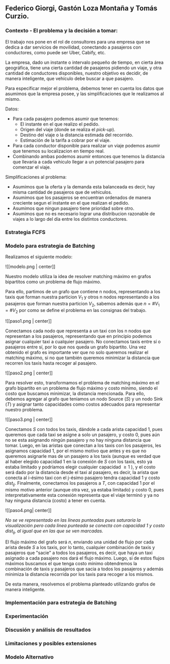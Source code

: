 ## Federico Giorgi, Gastón Loza Montaña y Tomás Curzio.

### Contexto - El problema y la decisión a tomar:

El trabajo nos pone en el rol de consultores para una empresa que se dedica a dar servicios de movilidad, conectando a pasajeros con conductores, como puede ser Uber, Cabify, etc. 

La empresa, dado un instante o intervalo pequeño de tiempo, en cierta área geográfica, tiene una cierta cantidad de pasajeros pidiendo un viaje, y otra cantidad de conductores disponibles, nuestro objetivo es decidir, de manera inteligente, que vehículo debe buscar a que pasajero.

Para especificar mejor el problema, debemos tener en cuenta los datos que asumimos que la empresa posee, y las simplificaciones que le realizamos al mismo.

Datos:
- Para cada pasajero podemos asumir que tenemos:
	- El instante en el que realizo el pedido.
	- Origen del viaje (donde se realiza el *pick-up*).
	- Destino del viaje o la distancia estimada del recorrido.
	- Estimación de la tarifa a cobrar por el viaje.
- Para cada conductor disponible para realizar un viaje podemos asumir que tenemos su localizacion en tiempo real.
- Combinando ambas podemos asumir entonces que tenemos la distancia que llevaria a cada vehiculo llegar a un potencial pasajero para comenzar el viaje.

Simplificaciones al problema:
- Asumimos que la oferta y la demanda esta balanceada es decir, hay misma cantidad de pasajeros que de vehiculos.
- Asumimos que los pasajeros se encuentran ordenados de manera creciente segun el instante en el que realizan el pedido.
- Asumimos que ningun pasajero tiene prioridad sobre otro.
- Asumimos que no es necesario lograr una distribucion razonable de viajes a lo largo del día entre los distintos conductores.

### Estrategia FCFS
### Modelo para estrategia de Batching

Realizamos el siguiente modelo:

![[modelo.png | center]]

Nuestro modelo utiliza la idea de resolver matching máximo en grafos bipartitos como un problema de flujo máximo.

Para ello, partimos de un grafo que contiene n nodos, representando a los taxis que forman nuestra particion $V_1$ y otros n nodos representando a los pasajeros que forman nuestra particion $V_2$, sabemos además que $n = \#V_1 = \#V_2$ por como se define el problema en las consignas del trabajo. 

![[paso1.png | center]]

Conectamos cada nodo que representa a un taxi con los n nodos que representan a los pasajeros, representando que en principio podemos asignar cualquier taxi a cualquier pasajero. No conectamos taxis entre sí o pasajeros entre sí, por lo que nos queda un grafo bipartito. 
Una vez obtenido el grafo es importante ver que no solo queremos realizar el matching máximo, si no que también queremos minimizar la distancia que recorren los taxis hasta recoger al pasajero. 

![[paso2.png | center]]

Para resolver esto, transformamos el problema de matching máximo en el grafo bipartito en un problema de flujo máximo y costo mínimo, siendo el costo que buscamos minimizar, la distancia mencionada. Para ello, debemos agregar al grafo que teniamos un nodo Source ($S$) y un nodo Sink ($T$) y asignar tanto capacidades como costos adecuados para representar nuestro problema. 

![[paso3.png | center]]

Conectamos $S$ con todos los taxis, dándole a cada arista capacidad 1, pues queremos que cada taxi se asigne a solo un pasajero, y costo 0, pues aún no se esta asignando ningún pasajero y no hay ninguna distancia que tomar. Luego, en las aristas que conectan a los taxis con los pasajeros, les asignamos capacidad 1, por el mismo motivo que antes y es que no queremos asignarle mas de un pasajero a los taxis (aunque es verdad que al haber elegido capacidad 1 en la conexión de $S$ con los taxis, esto ya estaba limitado y podríamos elegir cualquier capacidad $\geq 1$ ), y el costo será dado por la distancia desde el taxi al pasajero, es decir, la arista que conecta al i-ésimo taxi con el j-ésimo pasajero tendra capacidad 1 y costo $dist_{ij}$. Finalmente, conectamos los pasajeros a $T$, con capacidad 1 por el mismo motivo anterior (aunque otra vez, ya estaba limitado) y costo 0, pues interpretativamente esta conexión representa que el viaje terminó y ya no hay ninguna distancia (costo) a tener en cuenta.

![[paso4.png| center]]

*No se ve representado en las lineas punteadas pues saturaría la visualización pero cada linea punteada se conecta con capacidad 1 y costo $dist_{ij}$, al igual que en las que se ven marcadas.*

El flujo máximo del grafo será $n$, enviando una unidad de flujo por cada arista desde $S$ a los taxis, por lo tanto, cualquier combinación de taxis y pasajeros que "sacie" a todos los pasajeros, es decir, que haya un taxi asignado a cada pasajero nos dará el flujo máximo. Luego, si de estos flujos máximos buscamos el que tenga costo minimo obtendremos la combinación de taxis y pasajeros que sacia a todos los pasajeros y además minimiza la distancia recorrida por los taxis para recoger a los mismos.

De esta manera, resolvemos el problema planteado utilizando grafos de manera inteligente.

### Implementación para estrategia de Batching
### Experimentación
### Discusión y análisis de resultados
### Limitaciones y posibles extensiones
### Modelo Alternativo



